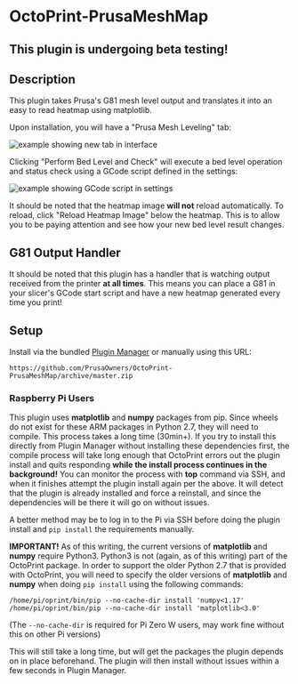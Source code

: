 # OctoPrint-PrusaMeshMap

## This plugin is undergoing beta testing! ##

## Description

This plugin takes Prusa's G81 mesh level output and translates it into an easy to read heatmap using matplotlib.

Upon installation, you will have a "Prusa Mesh Leveling" tab:

![example showing new tab in interface](example.png)

Clicking "Perform Bed Level and Check" will execute a bed level operation and status check using a GCode script defined in the settings:

![example showing GCode script in settings](example2.png)

It should be noted that the heatmap image **will not** reload automatically. To reload, click "Reload Heatmap Image" below the heatmap. This is to allow you to be paying attention and see how your new bed level result changes.

## G81 Output Handler

It should be noted that this plugin has a handler that is watching output received from the printer **at all times**. This means you can place a G81 in your slicer's GCode start script and have a new heatmap generated every time you print!

## Setup

Install via the bundled [Plugin Manager](https://github.com/foosel/OctoPrint/wiki/Plugin:-Plugin-Manager)
or manually using this URL:

    https://github.com/PrusaOwners/OctoPrint-PrusaMeshMap/archive/master.zip

### Raspberry Pi Users

This plugin uses **matplotlib** and **numpy** packages from pip. Since wheels do not exist for these ARM packages in Python 2.7, they will need to compile. This process takes a long time (30min+). If you try to install this directly from Plugin Manager without installing these dependencies first, the compile process will take long enough that OctoPrint errors out the plugin install and quits responding **while the install process continues in the background!** You can monitor the process with **top** command via SSH, and when it finishes attempt the plugin install again per the above. It will detect that the plugin is already installed and force a reinstall, and since the dependencies will be there it will go on without issues.

A better method may be to log in to the Pi via SSH before doing the plugin install and ``pip install`` the requirements manually. 

**IMPORTANT!** As of this writing, the current versions of **matplotlib** and **numpy** require Python3. Python3 is not (again, as of this writing) part of the OctoPrint package. In order to support the older Python 2.7 that is provided with OctoPrint, you will need to specify the older versions of **matplotlib** and **numpy** when doing ``pip install`` using the following commands:
```
/home/pi/oprint/bin/pip --no-cache-dir install 'numpy<1.17'
/home/pi/oprint/bin/pip --no-cache-dir install 'matplotlib<3.0'
```
(The ``--no-cache-dir`` is required for Pi Zero W users, may work fine without this on other Pi versions)

This will still take a long time, but will get the packages the plugin depends on in place beforehand. The plugin will then install without issues within a few seconds in Plugin Manager.

